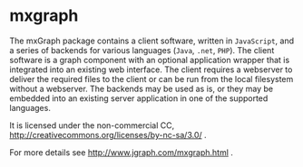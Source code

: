 mxgraph
=======

The mxGraph package contains a client software, written in `JavaScript`, and a series of backends for various languages (`Java`, `.net`, `PHP`). The client software is a graph component with an optional application wrapper that is integrated into an existing web interface. The client requires a webserver to deliver the required files to the client or can be run from the local filesystem without a webserver. The backends may be used as is, or they may be embedded into an existing server application in one of the supported languages.

It is licensed under the non-commercial CC, http://creativecommons.org/licenses/by-nc-sa/3.0/ .

For more details see http://www.jgraph.com/mxgraph.html .
